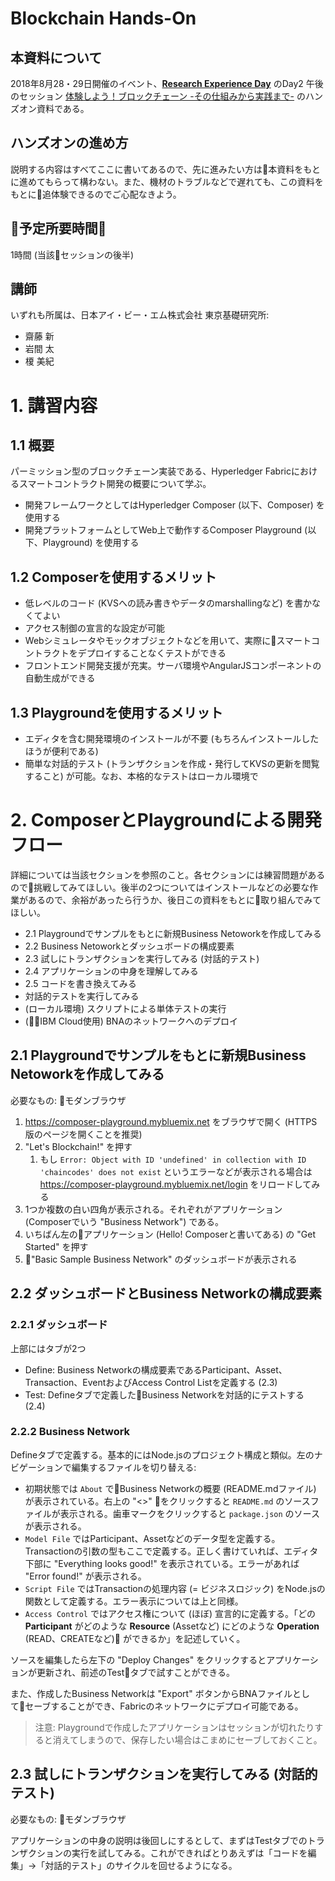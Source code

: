 # Blockchain Hands-On

## 本資料について

2018年8月28・29日開催のイベント、[**Research Experience Day**](https://ibm-research-experience.connpass.com/) のDay2 午後のセッション [体験しよう！ブロックチェーン -その仕組みから実践まで-](https://ibm-research-experience.connpass.com/event/95083) のハンズオン資料である。

## ハンズオンの進め方

説明する内容はすべてここに書いてあるので、先に進みたい方は本資料をもとに進めてもらって構わない。また、機材のトラブルなどで遅れても、この資料をもとに追体験できるのでご心配なきよう。

## 予定所要時間

1時間 (当該セッションの後半)

## 講師

いずれも所属は、日本アイ・ビー・エム株式会社 東京基礎研究所:
- 齋藤 新 
- 岩間 太
- 榎 美紀

# 1. 講習内容

## 1.1 概要

パーミッション型のブロックチェーン実装である、Hyperledger Fabricにおけるスマートコントラクト開発の概要について学ぶ。

- 開発フレームワークとしてはHyperledger Composer (以下、Composer) を使用する
- 開発プラットフォームとしてWeb上で動作するComposer Playground (以下、Playground) を使用する

## 1.2 Composerを使用するメリット

- 低レベルのコード (KVSへの読み書きやデータのmarshallingなど) を書かなくてよい
- アクセス制御の宣言的な設定が可能
- Webシミュレータやモックオブジェクトなどを用いて、実際にスマートコントラクトをデプロイすることなくテストができる
- フロントエンド開発支援が充実。サーバ環境やAngularJSコンポーネントの自動生成ができる

## 1.3 Playgroundを使用するメリット

- エディタを含む開発環境のインストールが不要 (もちろんインストールしたほうが便利である)
- 簡単な対話的テスト (トランザクションを作成・発行してKVSの更新を閲覧すること) が可能。なお、本格的なテストはローカル環境で

# 2. ComposerとPlaygroundによる開発フロー

詳細については当該セクションを参照のこと。各セクションには練習問題があるので挑戦してみてほしい。後半の2つについてはインストールなどの必要な作業があるので、余裕があったら行うか、後日この資料をもとに取り組んでみてほしい。

- 2.1 Playgroundでサンプルをもとに新規Business Netoworkを作成してみる
- 2.2 Business Netoworkとダッシュボードの構成要素
- 2.3 試しにトランザクションを実行してみる (対話的テスト)
- 2.4 アプリケーションの中身を理解してみる
- 2.5 コードを書き換えてみる
- 対話的テストを実行してみる
- (ローカル環境) スクリプトによる単体テストの実行
- (IBM Cloud使用) BNAのネットワークへのデプロイ

## 2.1 Playgroundでサンプルをもとに新規Business Netoworkを作成してみる

必要なもの: モダンブラウザ

1. https://composer-playground.mybluemix.net をブラウザで開く (HTTPS版のページを開くことを推奨)
2. "Let's Blockchain!" を押す
    1. もし `Error: Object with ID 'undefined' in collection with ID 'chaincodes' does not exist` というエラーなどが表示される場合は https://composer-playground.mybluemix.net/login をリロードしてみる
1. 1つか複数の白い四角が表示される。それぞれがアプリケーション (Composerでいう "Business Network") である。
1. いちばん左のアプリケーション (Hello! Composerと書いてある) の "Get Started" を押す
1. "Basic Sample Business Network" のダッシュボードが表示される

## 2.2 ダッシュボードとBusiness Networkの構成要素

### 2.2.1 ダッシュボード

上部にはタブが2つ

- Define: Business Networkの構成要素であるParticipant、Asset、Transaction、EventおよびAccess Control Listを定義する (2.3)
- Test: Defineタブで定義したBusiness Networkを対話的にテストする (2.4)

### 2.2.2 Business Network

Defineタブで定義する。基本的にはNode.jsのプロジェクト構成と類似。左のナビゲーションで編集するファイルを切り替える:

- 初期状態では `About` でBusiness Networkの概要 (README.mdファイル) が表示されている。右上の "<>" をクリックすると `README.md` のソースファイルが表示される。歯車マークをクリックすると `package.json` のソースが表示される。
- `Model File` ではParticipant、Assetなどのデータ型を定義する。Transactionの引数の型もここで定義する。正しく書けていれば、エディタ下部に "Everything looks good!" を表示されている。エラーがあれば "Error found!" が表示される。
- `Script File` ではTransactionの処理内容 (= ビジネスロジック) をNode.jsの関数として定義する。エラー表示については上と同様。
- `Access Control` ではアクセス権について (ほぼ) 宣言的に定義する。「どの **Participant** がどのような **Resource** (Assetなど) にどのような **Operation** (READ、CREATEなど) ができるか」を記述していく。

ソースを編集したら左下の "Deploy Changes" をクリックするとアプリケーションが更新され、前述のTestタブで試すことができる。

また、作成したBusiness Networkは "Export" ボタンからBNAファイルとしてセーブすることができ、Fabricのネットワークにデプロイ可能である。

> 注意: Playgroundで作成したアプリケーションはセッションが切れたりすると消えてしまうので、保存したい場合はこまめにセーブしておくこと。

## 2.3 試しにトランザクションを実行してみる (対話的テスト)

必要なもの: モダンブラウザ

アプリケーションの中身の説明は後回しにするとして、まずはTestタブでのトランザクションの実行を試してみる。これができればとりあえずは「コードを編集」→「対話的テスト」のサイクルを回せるようになる。
